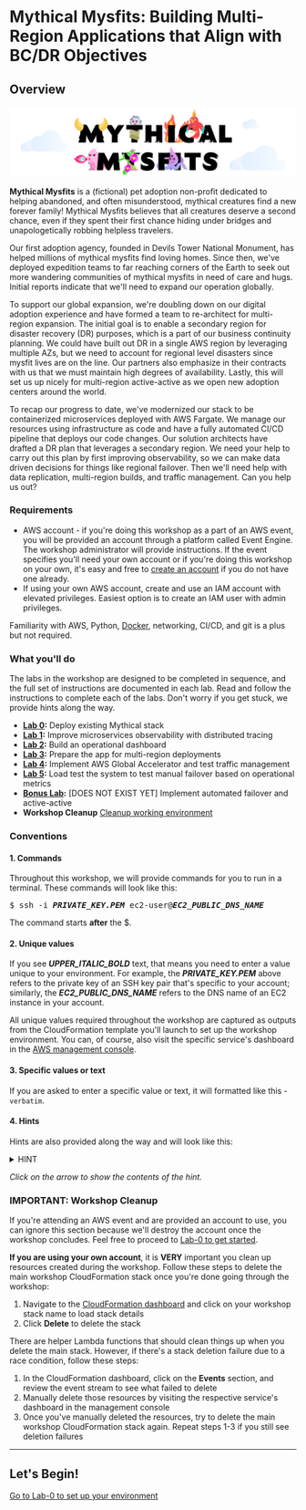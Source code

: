 # Mythical Mysfits: Building Multi-Region Applications that Align with BC/DR Objectives

## Overview
![mysfits-welcome](/images/mysfits-welcome.png)

**Mythical Mysfits** is a (fictional) pet adoption non-profit dedicated to helping abandoned, and often misunderstood, mythical creatures find a new forever family! Mythical Mysfits believes that all creatures deserve a second chance, even if they spent their first chance hiding under bridges and unapologetically robbing helpless travelers.

Our first adoption agency, founded in Devils Tower National Monument, has helped millions of mythical mysfits find loving homes. Since then, we've deployed expedition teams to far reaching corners of the Earth to seek out more wandering communities of mythical mysfits in need of care and hugs. Initial reports indicate that we'll need to expand our operation globally.

To support our global expansion, we're doubling down on our digital adoption experience and have formed a team to re-architect for multi-region expansion. The initial goal is to enable a secondary region for disaster recovery (DR) purposes, which is a part of our business continuity planning. We could have built out DR in a single AWS region by leveraging multiple AZs, but we need to account for regional level disasters since mysfit lives are on the line. Our partners also emphasize in their contracts with us that we must maintain high degrees of availability. Lastly, this will set us up nicely for multi-region active-active as we open new adoption centers around the world.

To recap our progress to date, we've modernized our stack to be containerized microservices deployed with AWS Fargate. We manage our resources using infrastructure as code and have a fully automated CI/CD pipeline that deploys our code changes. Our solution architects have drafted a DR plan that leverages a secondary region. We need your help to carry out this plan by first improving observability, so we can make data driven decisions for things like regional failover. Then we'll need help with data replication, multi-region builds, and traffic management. Can you help us out?

### Requirements

* AWS account - if you're doing this workshop as a part of an AWS event, you will be provided an account through a platform called Event Engine. The workshop administrator will provide instructions. If the event specifies you'll need your own account or if you're doing this workshop on your own, it's easy and free to [create an account](https://aws.amazon.com/) if you do not have one already.
* If using your own AWS account, create and use an IAM account with elevated privileges. Easiest option is to create an IAM user with admin privileges.

Familiarity with AWS, Python, [Docker](https://www.docker.com/), networking, CI/CD, and git is a plus but not required.

### What you'll do

The labs in the workshop are designed to be completed in sequence, and the full set of instructions are documented in each lab. Read and follow the instructions to complete each of the labs. Don't worry if you get stuck, we provide hints along the way.

* **[Lab 0](lab-0-init):** Deploy existing Mythical stack
* **[Lab 1](lab-1-xray):** Improve microservices observability with distributed tracing
* **[Lab 2](lab-2-agg):** Build an operational dashboard
* **[Lab 3](lab-3-mr-prep):** Prepare the app for multi-region deployments
* **[Lab 4](lab-4-globalacc):** Implement AWS Global Accelerator and test traffic management
* **[Lab 5](lab-5-loadtest):** Load test the system to test manual failover based on operational metrics
* **[Bonus Lab](/):** [DOES NOT EXIST YET] Implement automated failover and active-active
* **Workshop Cleanup** [Cleanup working environment](#important-workshop-cleanup)

### Conventions

#### 1. Commands

Throughout this workshop, we will provide commands for you to run in a terminal. These commands will look like this:

<pre>
$ ssh -i <b><i>PRIVATE_KEY.PEM</i></b> ec2-user@<b><i>EC2_PUBLIC_DNS_NAME</i></b>
</pre>

The command starts **after** the $.

#### 2. Unique values

If you see ***UPPER_ITALIC_BOLD*** text, that means you need to enter a value unique to your environment. For example, the ***PRIVATE\_KEY.PEM*** above refers to the private key of an SSH key pair that's specific to your account; similarly, the ***EC2_PUBLIC_DNS_NAME*** refers to the DNS name of an EC2 instance in your account.

All unique values required throughout the workshop are captured as outputs from the CloudFormation template you'll launch to set up the workshop environment. You can, of course, also visit the specific service's dashboard in the [AWS management console](https://console.aws.amazon.com).

#### 3. Specific values or text

If you are asked to enter a specific value or text, it will formatted like this - `verbatim`.

#### 4. Hints

Hints are also provided along the way and will look like this:

<details>
<summary>HINT</summary>

**Nice work, you just revealed a hint!**
</details>

*Click on the arrow to show the contents of the hint.*

### IMPORTANT: Workshop Cleanup

If you're attending an AWS event and are provided an account to use, you can ignore this section because we'll destroy the account once the workshop concludes. Feel free to proceed to [Lab-0 to get started](lab-0-init).

**If you are using your own account**, it is **VERY** important you clean up resources created during the workshop. Follow these steps to delete the main workshop CloudFormation stack once you're done going through the workshop:

1. Navigate to the [CloudFormation dashboard](https://console.aws.amazon.com/cloudformation/home#/stacks) and click on your workshop stack name to load stack details
2. Click **Delete** to delete the stack

There are helper Lambda functions that should clean things up when you delete the main stack. However, if there's a stack deletion failure due to a race condition, follow these steps:

1. In the CloudFormation dashboard, click on the **Events** section, and review the event stream to see what failed to delete
2. Manually delete those resources by visiting the respective service's dashboard in the management console
3. Once you've manually deleted the resources, try to delete the main workshop CloudFormation stack again. Repeat steps 1-3 if you still see deletion failures

* * *

## Let's Begin!

[Go to Lab-0 to set up your environment](lab-0-init)